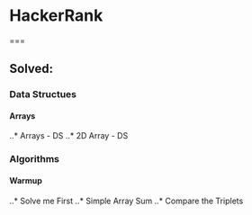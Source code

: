 # HackerRank
===
## Solved:
### Data Structues
#### Arrays
..* Arrays - DS
..* 2D Array - DS

### Algorithms
#### Warmup
..* Solve me First
..* Simple Array Sum
..* Compare the Triplets
